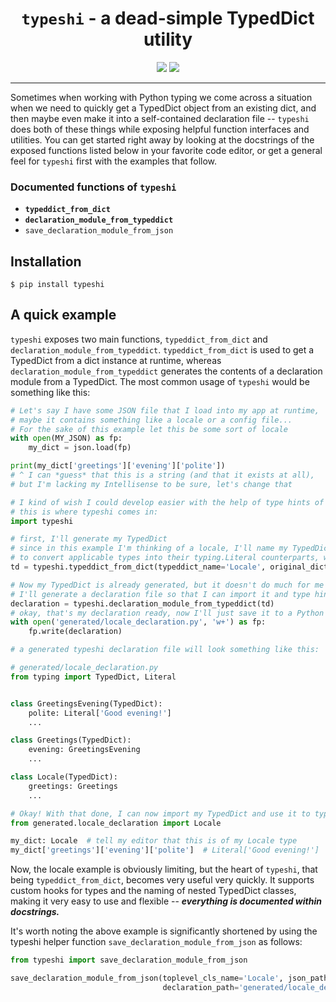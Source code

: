 <h1 align="center"><code>typeshi</code> - a dead-simple TypedDict utility</h1>
<p align="center">
    <a href="https://pypi.org/project/typeshi/"><img src="https://img.shields.io/pypi/v/typeshi?color=3776AB&logo=python&style=for-the-badge"/></a>
    <a href="https://pypi.org/project/typeshi/"><img src="https://img.shields.io/pypi/dm/typeshi?color=3776AB&logo=python&style=for-the-badge"/></a>
</p>


_________________
Sometimes when working with Python typing we come across a situation when we need to quickly get a TypedDict object from an existing dict, and then maybe even make it into a self-contained declaration file -- `typeshi` does both of these things while exposing helpful function interfaces and utilities.
You can get started right away by looking at the docstrings of the exposed functions listed below in your favorite code editor, or get a general feel for `typeshi` first with the examples that follow.

### Documented functions of `typeshi`
- **`typeddict_from_dict`**
- **`declaration_module_from_typeddict`**
- `save_declaration_module_from_json`

## Installation
```
$ pip install typeshi
```

## A quick example
`typeshi` exposes two main functions, `typeddict_from_dict` and `declaration_module_from_typeddict`. `typeddict_from_dict` is used to get a TypedDict from a dict instance at runtime, whereas `declaration_module_from_typeddict` generates the contents of a declaration module from a TypedDict.
The most common usage of `typeshi` would be something like this:
```py
# Let's say I have some JSON file that I load into my app at runtime,
# maybe it contains something like a locale or a config file...
# For the sake of this example let this be some sort of locale
with open(MY_JSON) as fp:
    my_dict = json.load(fp)

print(my_dict['greetings']['evening']['polite'])
# ^ I can *guess* that this is a string (and that it exists at all),
# but I'm lacking my Intellisense to be sure, let's change that
```

```py
# I kind of wish I could develop easier with the help of type hints of my locale,
# this is where typeshi comes in:
import typeshi

# first, I'll generate my TypedDict
# since in this example I'm thinking of a locale, I'll name my TypedDict "Locale" as well as tell typeshi
# to convert applicable types into their typing.Literal counterparts, which will make my life easier while coding
td = typeshi.typeddict_from_dict(typeddict_name='Locale', original_dict=my_dict, literals_where_possible=True)

# Now my TypedDict is already generated, but it doesn't do much for me if it's just sitting in memory...
# I'll generate a declaration file so that I can import it and type hint my locale
declaration = typeshi.declaration_module_from_typeddict(td)
# okay, that's my declaration ready, now I'll just save it to a Python file of my choice...
with open('generated/locale_declaration.py', 'w+') as fp:
    fp.write(declaration)
```
```py
# a generated typeshi declaration file will look something like this:

# generated/locale_declaration.py
from typing import TypedDict, Literal


class GreetingsEvening(TypedDict):
    polite: Literal['Good evening!']
    ...

class Greetings(TypedDict):
    evening: GreetingsEvening
    ...

class Locale(TypedDict):
    greetings: Greetings
    ...
```

```py
# Okay! With that done, I can now import my TypedDict and use it to type hint my locale
from generated.locale_declaration import Locale

my_dict: Locale  # tell my editor that this is of my Locale type
my_dict['greetings']['evening']['polite']  # Literal['Good evening!']
```

Now, the locale example is obviously limiting, but the heart of `typeshi`, that being `typeddict_from_dict`, becomes very useful very quickly.
It supports custom hooks for types and the naming of nested TypedDict classes, making it very easy to use and flexible -- ***everything is documented within docstrings.***

It's worth noting the above example is significantly shortened by using the typeshi helper function `save_declaration_module_from_json` as follows:
```py
from typeshi import save_declaration_module_from_json

save_declaration_module_from_json(toplevel_cls_name='Locale', json_path='my_json.json',
                                  declaration_path='generated/locale_declaration.py')
```
